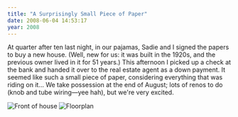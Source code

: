 ```yaml
---
title: "A Surprisingly Small Piece of Paper"
date: 2008-06-04 14:53:17
year: 2008
---
```

At quarter after ten last night, in our pajamas, Sadie and I signed the papers to buy a new house.  (Well, new for us: it was built in the 1920s, and the previous owner lived in it for 51 years.)  This afternoon I picked up a check at the bank and handed it over to the real estate agent as a down payment.  It seemed like such a small piece of paper, considering everything that was riding on it… We take possession at the end of August; lots of renos to do (knob and tube wiring—yee hah), but we're very excited.

<img src="{{'/files/2008/06/front.jpg' | relative_url}}" alt="Front of house" />

<img src="{{'/files/2008/06/fp.jpg' | relative_url}}" alt="Floorplan" />
